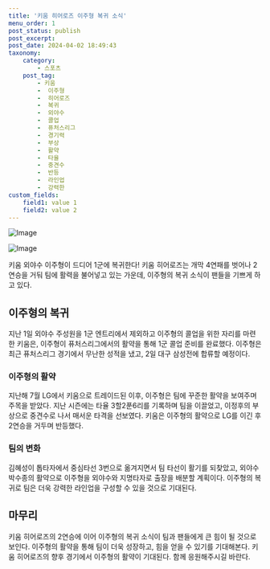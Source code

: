 ```yaml
---
title: '키움 히어로즈 이주형 복귀 소식'
menu_order: 1
post_status: publish
post_excerpt: 
post_date: 2024-04-02 18:49:43
taxonomy:
    category:
        - 스포츠
    post_tag:
        - 키움
        -  이주형
        -  히어로즈
        -  복귀
        -  외야수
        -  콜업
        -  퓨처스리그
        -  경기력
        -  부상
        -  활약
        -  타율
        -  중견수
        -  반등
        -  라인업
        -  강력한
custom_fields:
    field1: value 1
    field2: value 2
---
```


![Image](https://imgnews.pstatic.net/image/109/2024/04/02/0005049208_001_20240402154103815.jpg?type=w647)

![Image](https://imgnews.pstatic.net/image/109/2024/04/02/0005049208_002_20240402154103844.jpg?type=w647)

키움 외야수 이주형이 드디어 1군에 복귀한다! 키움 히어로즈는 개막 4연패를 벗어나 2연승을 거둬 팀에 활력을 불어넣고 있는 가운데, 이주형의 복귀 소식이 팬들을 기쁘게 하고 있다. 
## 이주형의 복귀
지난 1일 외야수 주성원을 1군 엔트리에서 제외하고 이주형의 콜업을 위한 자리를 마련한 키움은, 이주형이 퓨처스리그에서의 활약을 통해 1군 콜업 준비를 완료했다. 이주형은 최근 퓨처스리그 경기에서 무난한 성적을 냈고, 2일 대구 삼성전에 합류할 예정이다.
### 이주형의 활약
지난해 7월 LG에서 키움으로 트레이드된 이후, 이주형은 팀에 꾸준한 활약을 보여주며 주목을 받았다. 지난 시즌에는 타율 3할2푼6리를 기록하며 팀을 이끌었고, 이정후의 부상으로 중견수로 나서 매서운 타격을 선보였다. 키움은 이주형의 활약으로 LG를 이긴 후 2연승을 거두며 반등했다.
### 팀의 변화
김혜성이 톱타자에서 중심타선 3번으로 옮겨지면서 팀 타선이 활기를 되찾았고, 외야수 박수종의 활약으로 이주형을 외야수와 지명타자로 출장을 배분할 계획이다. 이주형의 복귀로 팀은 더욱 강력한 라인업을 구성할 수 있을 것으로 기대된다.
## 마무리
키움 히어로즈의 2연승에 이어 이주형의 복귀 소식이 팀과 팬들에게 큰 힘이 될 것으로 보인다. 이주형의 활약을 통해 팀이 더욱 성장하고, 힘을 얻을 수 있기를 기대해본다. 키움 히어로즈의 향후 경기에서 이주형의 활약이 기대된다. 함께 응원해주시길 바란다.
